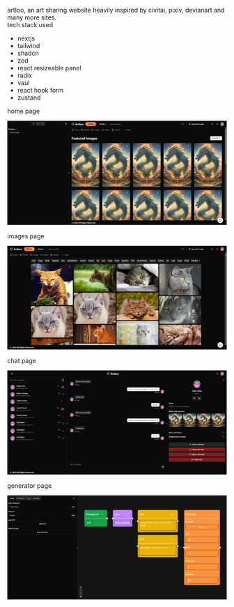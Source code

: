 artloo, an art sharing website heavily inspired by civitai, pixiv, devianart and many more sites.  
tech stack used

- nextjs
- tailwind
- shadcn
- zod
- react resizeable panel
- radix
- vaul
- react hook form
- zustand

home page

![screenshot](home.png)

images page

![screenshot](images.png)

chat page

![screenshot](chat.png)

generator page

![screenshot](generate.png)

